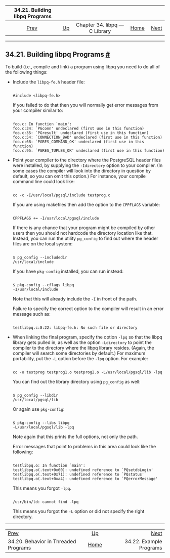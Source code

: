 <!--?xml version="1.0" encoding="UTF-8" standalone="no"?-->

|                    34.21. Building libpq Programs                    |                                                  |                               |                                                       |                                                       |
| :------------------------------------------------------------------: | :----------------------------------------------- | :---------------------------: | ----------------------------------------------------: | ----------------------------------------------------: |
| [Prev](libpq-threading.html "34.20. Behavior in Threaded Programs")  | [Up](libpq.html "Chapter 34. libpq — C Library") | Chapter 34. libpq — C Library | [Home](index.html "PostgreSQL 17devel Documentation") |  [Next](libpq-example.html "34.22. Example Programs") |

***

## 34.21. Building libpq Programs [#](#LIBPQ-BUILD)



To build (i.e., compile and link) a program using libpq you need to do all of the following things:

*   Include the `libpq-fe.h` header file:

    ```

    #include <libpq-fe.h>
    ```

    If you failed to do that then you will normally get error messages from your compiler similar to:

    ```

    foo.c: In function `main':
    foo.c:34: `PGconn' undeclared (first use in this function)
    foo.c:35: `PGresult' undeclared (first use in this function)
    foo.c:54: `CONNECTION_BAD' undeclared (first use in this function)
    foo.c:68: `PGRES_COMMAND_OK' undeclared (first use in this function)
    foo.c:95: `PGRES_TUPLES_OK' undeclared (first use in this function)
    ```

*   Point your compiler to the directory where the PostgreSQL header files were installed, by supplying the `-Idirectory` option to your compiler. (In some cases the compiler will look into the directory in question by default, so you can omit this option.) For instance, your compile command line could look like:

    ```

    cc -c -I/usr/local/pgsql/include testprog.c
    ```

    If you are using makefiles then add the option to the `CPPFLAGS` variable:

    ```

    CPPFLAGS += -I/usr/local/pgsql/include
    ```

    If there is any chance that your program might be compiled by other users then you should not hardcode the directory location like that. Instead, you can run the utility `pg_config` to find out where the header files are on the local system:

    ```

    $ pg_config --includedir
    /usr/local/include
    ```

    If you have `pkg-config` installed, you can run instead:

    ```

    $ pkg-config --cflags libpq
    -I/usr/local/include
    ```

    Note that this will already include the `-I` in front of the path.

    Failure to specify the correct option to the compiler will result in an error message such as:

    ```

    testlibpq.c:8:22: libpq-fe.h: No such file or directory
    ```

*   When linking the final program, specify the option `-lpq` so that the libpq library gets pulled in, as well as the option `-Ldirectory` to point the compiler to the directory where the libpq library resides. (Again, the compiler will search some directories by default.) For maximum portability, put the `-L` option before the `-lpq` option. For example:

    ```

    cc -o testprog testprog1.o testprog2.o -L/usr/local/pgsql/lib -lpq
    ```

    You can find out the library directory using `pg_config` as well:

    ```

    $ pg_config --libdir
    /usr/local/pgsql/lib
    ```

    Or again use `pkg-config`:

    ```

    $ pkg-config --libs libpq
    -L/usr/local/pgsql/lib -lpq
    ```

    Note again that this prints the full options, not only the path.

    Error messages that point to problems in this area could look like the following:

    ```

    testlibpq.o: In function `main':
    testlibpq.o(.text+0x60): undefined reference to `PQsetdbLogin'
    testlibpq.o(.text+0x71): undefined reference to `PQstatus'
    testlibpq.o(.text+0xa4): undefined reference to `PQerrorMessage'
    ```

    This means you forgot `-lpq`.

    ```

    /usr/bin/ld: cannot find -lpq
    ```

    This means you forgot the `-L` option or did not specify the right directory.

***

|                                                                      |                                                       |                                                       |
| :------------------------------------------------------------------- | :---------------------------------------------------: | ----------------------------------------------------: |
| [Prev](libpq-threading.html "34.20. Behavior in Threaded Programs")  |    [Up](libpq.html "Chapter 34. libpq — C Library")   |  [Next](libpq-example.html "34.22. Example Programs") |
| 34.20. Behavior in Threaded Programs                                 | [Home](index.html "PostgreSQL 17devel Documentation") |                               34.22. Example Programs |
